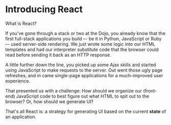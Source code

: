# Introducing React

What is React?

If you’ve gone through a stack or two at the Dojo, you already know that the first full-stack applications you build –- be it in Python, JavaScript or Ruby –- used server-side rendering. We just wrote some logic into our HTML templates and had our interpreter substitute code that the browser could read before sending it back as an HTTP response.

A little further down the line, you picked up some Ajax skills and started using JavaScript to make requests to the server. Out went those ugly page refreshes, and in came single-page applications for a much-improved user experience.

That presented us with a challenge: How should we organize our (front-end) JavaScript code to best figure out what HTML to spit out to the browser? Or, how should we generate UI?

That's all React is: a strategy for generating UI based on the current **state** of an application.
